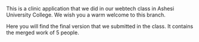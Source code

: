 This is a clinic application that we did in our webtech class in Ashesi University College. We wish you a warm welcome to this branch. 

Here you will find the final version that we submitted in the class. It contains the merged work of 5 people.

